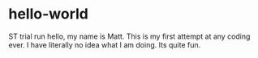 # hello-world
ST trial run
hello, my name is Matt. This is my first attempt at any coding ever.
I have literally no idea what I am doing. Its quite fun.
